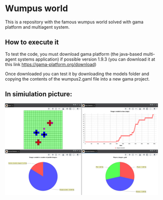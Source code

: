 # Wumpus world
This is a repository with the famous wumpus world solved with gama platform and multiagent system.

## How to execute it
To test the code, you must download gama platform 
(the java-based multi-agent systems application) 
if possible version 1.9.3 (you can download it 
at this link https://gama-platform.org/download)

Once downloaded you can test it by downloading the 
models folder and copying the contents 
of the wumpus2.gaml file into a new gama project.

## In simiulation picture:
![simiulation picture of multiagent system with a 25x25 grid with wumpus, pits and players.](https://github.com/eliascarrasco1227/wumpus/blob/main/execution%20pictures%20and%20videos/end_of_the_game_picture.png)

